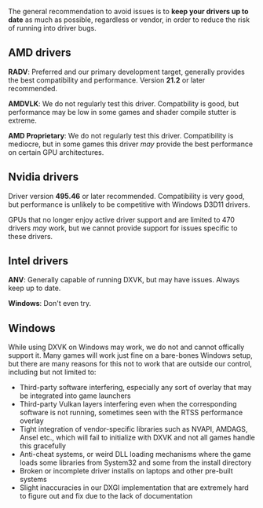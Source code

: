 The general recommendation to avoid issues is to **keep your drivers up to date** as much as possible, regardless or vendor, in order to reduce the risk of running into driver bugs.

## AMD drivers
**RADV**: Preferred and our primary development target, generally provides the best compatibility and performance. Version **21.2** or later recommended.

**AMDVLK**: We do not regularly test this driver. Compatbility is good, but performance may be low in some games and shader compile stutter is extreme.

**AMD Proprietary**: We do not regularly test this driver. Compatibility is mediocre, but in some games this driver *may* provide the best performance on certain GPU architectures.

## Nvidia drivers
Driver version **495.46** or later recommended. Compatibility is very good, but performance is unlikely to be competitive with Windows D3D11 drivers.

GPUs that no longer enjoy active driver support and are limited to 470 drivers *may* work, but we cannot provide support for issues specific to these drivers.

## Intel drivers
**ANV**: Generally capable of running DXVK, but may have issues. Always keep up to date.

**Windows**: Don't even try.

## Windows
While using DXVK on Windows may work, we do not and cannot offically support it. Many games will work just fine on a bare-bones Windows setup, but there are many reasons for this not to work that are outside our control, including but not limited to:
- Third-party software interfering, especially any sort of overlay that may be integrated into game launchers
- Third-party Vulkan layers interfering even when the corresponding software is not running, sometimes seen with the RTSS performance overlay
- Tight integration of vendor-specific libraries such as NVAPI, AMDAGS, Ansel etc., which will fail to initialize with DXVK and not all games handle this gracefully
- Anti-cheat systems, or weird DLL loading mechanisms where the game loads some libraries from System32 and some from the install directory
- Broken or incomplete driver installs on laptops and other pre-built systems
- Slight inaccuracies in our DXGI implementation that are extremely hard to figure out and fix due to the lack of documentation